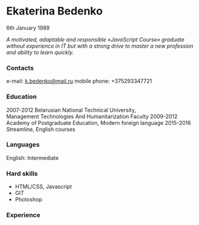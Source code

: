 # Ekaterina Bedenko
6th January 1989

*A motivated, adaptable and responsible «JavaScript Course» graduate without experience in IT but with a strong drive to master a new profession and ability to learn quickly.*

### Contacts
e-mail: k.bedenko@mail.ru
mobile phone: +375293347721

### Education
2007-2012 Belarusian National Technical University,    
Management Technologies And Humanitarization Faculty
2009-2012 Academy of Postgraduate Education,
Modern foreign language
2015-2016 Streamline,
English courses

### Languages
English: Intermediate

### Hard skills
- HTML/CSS, Javascript
- GIT
- Photoshop

### Experience    
